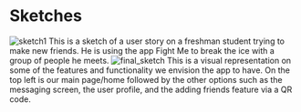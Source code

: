 # Sketches
![sketch1](https://github.com/user-attachments/assets/eeee58bf-2be5-4183-acf9-a88c445ee030)
This is a sketch of a user story on a freshman student trying to make new friends. He is using the app Fight Me to break the ice with a group of people he meets.
![final_sketch](https://github.com/user-attachments/assets/0603d039-9610-406d-859b-6f321520decd)
This is a visual representation on some of the features and functionality we envision the app to have. On the top left is our main page/home followed by the other options such as the messaging screen, the user profile, and the adding friends feature via a QR code.
